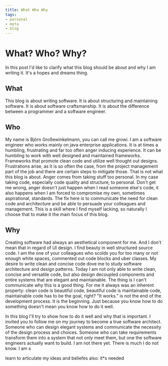 ```yaml
---
title: What Who Why
tags:
- personal
- meta
- blog
---
```

# What? Who? Why?
In this post I'd like to clarify what this blog should be about and why I am writing it. It's a hopes and dreams thing.

## What
This blog is about writing software. It is about structuring and maintaining software. It is about software craftsmanship. It is about the difference between a programmer and a software engineer.

## Who 
My name is Björn Großewinkelmann, you can call me growi. I am a software engineer who works mainly on java enterprise applications. It is at times a humbling, frustrating and far too often anger inducing experience. 
It can be humbling to work with well designed and maintained frameworks. Frameworks that promote clean code and utilize well thought out designs.
Frustrations arise, as it is so often the case, from the project management part of the job and there are certain steps to mitigate those. That is not what this blog is about.
Anger comes from taking stuff too personal. In my case taking code, especially code quality and structure, to personal. Don't get me wrong, anger doesn't just happen when I read someone else's code, it also happens when I am forced to compromise my own, sometimes aspirational, standards. The fix here is to communicate the need for clean code and architecture and be able to persuade your colleagues and management. This is a skill where I find myself lacking, so naturally I choose that to make it the main focus of this blog.

## Why

Creating software had always an aesthetical component for me. And I don't mean that in regard of UI design. I find beauty in well structured source code. I am the one of your colleagues who scolds you for too many or not enough white spaces, commented out code blocks and uber classes. 
My desire to write clean and concise code dove me to study software architecture and design patterns. Today I am not only able to write clean, concise and versatile code, but also design decoupled components and entire systems that are elegant and maintainable. The thing is I can't communicate why this is a good thing. For me it always was an inherent property: clean code is beautiful code, beautiful code is maintainable code, maintainable code has to be the goal, right? "It works." is not the end of the development process. It is the beginning. Just because you know how to do something doesn't mean you know how to do it well.

In this blog I'll try to show how to do it well and why that is important. I invited you to follow me on my journey to become a true software architect. Someone who can design elegant systems and communicate the necessity of the design process and choices. Someone who can take requirements transform them into a system that not only meet them, but one the software engineers actually want to build.
I am not there yet. There is much I do not know. I am s

 


learn to articulate my ideas and beliefes
also: it*s needed
<!--stackedit_data:
eyJoaXN0b3J5IjpbLTczNTc5NTEzNiwtNDY1MDc0MDEyLDE2NT
c3NzA0MjksLTUyNzEyMjI3MywtOTQ0NDY3ODIzLDE0MjAwNTQy
NDMsLTEwMTAyMjM0MSwxMDU1OTgxNTI0LDIwMDc2MTAwODYsLT
MzNjA5ODc4NSwxOTgzODM1NDI1LC0yMDA5Mjk3MDM3LC0xNTg0
OTYxMTQ3LC00NDQ2OTk5MTQsMTQ4MTY4OTEwMywtNjEwMzczND
c4LC0xMDk5ODQzOTIsLTU1MTI1MjAyMCwxOTYzNjUzMTk0LDEy
NTExNDE0NjddfQ==
-->